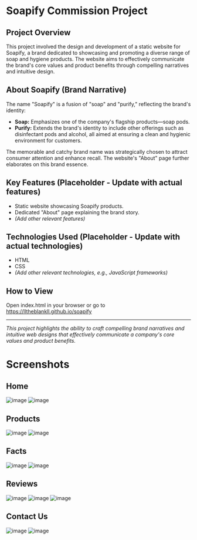 # Soapify Commission Project

## Project Overview

This project involved the design and development of a static website for Soapify, a brand dedicated to showcasing and promoting a diverse range of soap and hygiene products. The website aims to effectively communicate the brand's core values and product benefits through compelling narratives and intuitive design.

## About Soapify (Brand Narrative)

The name "Soapify" is a fusion of "soap" and "purify," reflecting the brand's identity:

*   **Soap:** Emphasizes one of the company's flagship products—soap pods.
*   **Purify:** Extends the brand's identity to include other offerings such as disinfectant pods and alcohol, all aimed at ensuring a clean and hygienic environment for customers.

The memorable and catchy brand name was strategically chosen to attract consumer attention and enhance recall. The website's "About" page further elaborates on this brand essence.

## Key Features (Placeholder - Update with actual features)

*   Static website showcasing Soapify products.
*   Dedicated "About" page explaining the brand story.
*   *(Add other relevant features)*

## Technologies Used (Placeholder - Update with actual technologies)

*   HTML
*   CSS
*   *(Add other relevant technologies, e.g., JavaScript frameworks)*

## How to View

Open index.html in your browser or go to https://lltheblankll.github.io/soapify

---

*This project highlights the ability to craft compelling brand narratives and intuitive web designs that effectively communicate a company's core values and product benefits.*

# Screenshots
## Home
![image](https://github.com/user-attachments/assets/6fc4f879-01b9-4f42-a27b-82704bfbd45a)
![image](https://github.com/user-attachments/assets/883d235a-05f7-4403-987f-fe3ad49bf73f)

## Products
![image](https://github.com/user-attachments/assets/7f12048d-c5bf-468b-812e-6f646be914db)
![image](https://github.com/user-attachments/assets/6e189a68-626d-4f7d-b5c6-144fe4cdf725)

## Facts
![image](https://github.com/user-attachments/assets/3da45f85-c622-417e-aa04-7edab2c48315)
![image](https://github.com/user-attachments/assets/c9677e53-eb8f-401b-ae03-532470133c07)

## Reviews
![image](https://github.com/user-attachments/assets/4a2f2b9a-11e4-4b30-9b7e-b4d1596d9a70)
![image](https://github.com/user-attachments/assets/6e195766-6919-4731-a9b2-a161002af5c3)
![image](https://github.com/user-attachments/assets/a5a281f5-7cfb-4bbb-b04c-c9627d431dd1)

## Contact Us
![image](https://github.com/user-attachments/assets/8f5d021e-d82e-42f3-8eb9-97a8ec71a33b)
![image](https://github.com/user-attachments/assets/0acd6b7d-a1e3-4e2f-9dc6-e5baa20bd887)
